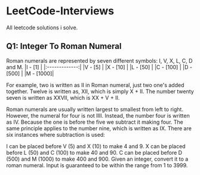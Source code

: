 # LeetCode-Interviews
All leetcode solutions i solve.


## Q1: Integer To Roman Numeral

Roman numerals are represented by seven different symbols: I, V, X, L, C, D and M.
|I - [1]   |
|:-------------:|
|V - [5]   |
|X - [10]  |
|L - [50]  |
|C - [100] |
|D - [500] |
|M - [1000]|

For example, two is written as II in Roman numeral, just two one's added together. Twelve is written as, XII, which is simply X + II. The number twenty seven is written as XXVII, which is XX + V + II.

Roman numerals are usually written largest to smallest from left to right. However, the numeral for four is not IIII. Instead, the number four is written as IV. Because the one is before the five we subtract it making four. The same principle applies to the number nine, which is written as IX. There are six instances where subtraction is used:

I can be placed before V (5) and X (10) to make 4 and 9. 
X can be placed before L (50) and C (100) to make 40 and 90. 
C can be placed before D (500) and M (1000) to make 400 and 900.
Given an integer, convert it to a roman numeral. Input is guaranteed to be within the range from 1 to 3999.

